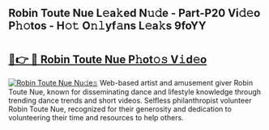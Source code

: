 ## Robin Toute Nue L𝚎a𝚔ed N𝚞𝚍e - Part-P20 Vi𝚍𝚎o P𝚑𝚘tos - H𝚘𝚝 O𝚗𝚕yf𝚊ns L𝚎a𝚔s 9foYY

# <h2><a href="http://kf8u3a.oniu.top/?m=Robin+Toute+Nue">🔗👉 🔴 Robin Toute Nue P𝚑ot𝚘𝚜 V𝚒d𝚎o</a></h2>

[![Robin Toute Nue Nu𝚍e𝚜](https://i.imgur.com/0qMVB7G.gif)](http://kf8u3a.oniu.top/?m=Robin+Toute+Nue)
Web-based artist and amusement giver Robin Toute Nue, known for disseminating dance and lifestyle knowledge through trending dance trends and short videos. Selfless philanthropist volunteer Robin Toute Nue, recognized for their generosity and dedication to volunteering their time and resources to help others.  
